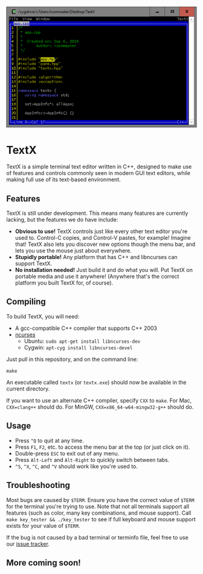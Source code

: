 ![TextX editing its own source code.](2c376cd645[1].png)

# TextX

TextX is a simple terminal text editor written in C++, designed to make use of features and controls commonly seen in modern GUI text editors, while making full use of its text-based environment.

## Features

TextX is still under development. This means many features are currently lacking, but the features we do have include:

* __Obvious to use!__ TextX controls just like every other text editor you're used to. Control-C copies, and Control-V pastes, for example! Imagine that! TextX also lets you discover new options though the menu bar, and lets you use the mouse just about everywhere.
* __Stupidly portable!__ Any platform that has C++ and libncurses can support TextX.
* __No installation needed!__ Just build it and do what you will. Put TextX on portable media and use it anywhere! (Anywhere that's the correct platform you built TextX for, of course).

## Compiling

To build TextX, you will need:

* A gcc-compatible C++ compiler that supports C++ 2003
* [ncurses](https://invisible-island.net/ncurses/)
    * Ubuntu: `sudo apt-get install libncurses-dev`
    * Cygwin: `apt-cyg install libncurses-devel`

Just pull in this repository, and on the command line:

```
make
```

An executable called `textx` (or `textx.exe`) should now be available in the current directory.

If you want to use an alternate C++ compiler, specify `CXX` to `make`. For Mac, `CXX=clang++` should do. For MinGW, `CXX=x86_64-w64-mingw32-g++` should do.

## Usage

* Press `^Q` to quit at any time.
* Press `F1`, `F2`, etc. to access the menu bar at the top (or just click on it).
* Double-press `ESC` to exit out of any menu.
* Press `Alt-Left` and `Alt-Right` to quickly switch between tabs.
* `^S`, `^X`, `^C`, and `^V` should work like you're used to.

## Troubleshooting

Most bugs are caused by `$TERM`. Ensure you have the correct value of `$TERM` for the terminal you're trying to use. Note that not all terminals support all features (such as color, many key combinations, and mouse support). Call `make key_tester && ./key_tester` to see if full keyboard and mouse support exists for your value of `$TERM`.

If the bug is not caused by a bad terminal or terminfo file, feel free to use our [issue tracker](https://github.com/iconmaster5326/TextX/issues).

## More coming soon!
